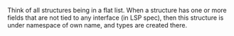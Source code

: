 Think of all structures being in a flat list.
When a structure has one or more fields that are not tied to any interface (in LSP spec),
then this structure is under namespace of own name, and types are created there.

